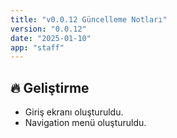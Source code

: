 ```yaml
---
title: "v0.0.12 Güncelleme Notları"
version: "0.0.12"
date: "2025-01-10"
app: "staff"
---
```

## 🔥 Geliştirme

- Giriş ekranı oluşturuldu.
- Navigation menü oluşturuldu.